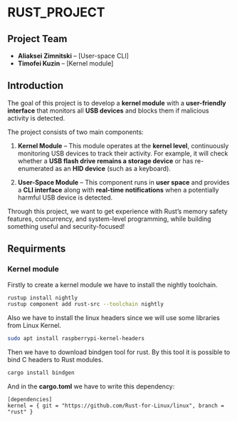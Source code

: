 # RUST_PROJECT
## Project Team
- **Aliaksei Zimnitski** – [User-space CLI]
- **Timofei Kuzin** – [Kernel module]


## Introduction

The goal of this project is to develop a **kernel module** with a **user-friendly interface** that monitors all **USB devices** and blocks them if malicious activity is detected.

The project consists of two main components:

1. **Kernel Module** – This module operates at the **kernel level**, continuously monitoring USB devices to track their activity. For example, it will check whether a **USB flash drive remains a storage device** or has re-enumerated as an **HID device** (such as a keyboard).

2. **User-Space Module** – This component runs in **user space** and provides a **CLI interface** along with **real-time notifications** when a potentially harmful USB device is detected.

Through this project, we want to get experience with Rust’s memory safety features, concurrency, and system-level programming, while building something useful and security-focused! 

## Requirments
### Kernel module
Firstly to create a kernel module we have to install the 
nightly toolchain.
```bash
rustup install nightly
rustup component add rust-src --toolchain nightly
```
Also we have to install the linux headers since we will use some
libraries from Linux Kernel.
```bash
sudo apt install raspberrypi-kernel-headers
```
Then we have to download bindgen tool for rust. By this tool
it is possible to bind C headers to Rust modules.
```bash
cargo install bindgen
```
And in the **cargo.toml** we have to write this dependency:
```
[dependencies]
kernel = { git = "https://github.com/Rust-for-Linux/linux", branch = "rust" }
```



